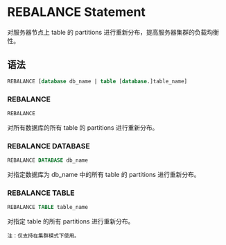 # REBALANCE Statement

对服务器节点上 table 的 partitions 进行重新分布，提高服务器集群的负载均衡性。

## 语法

```SQL
REBALANCE [database db_name | table [database.]table_name]
```

### REBALANCE

```SQL
REBALANCE
```

对所有数据库的所有 table 的 partitions 进行重新分布。

### REBALANCE DATABASE

```SQL
REBALANCE DATABASE db_name
```

对指定数据库为 db_name 中的所有 table 的 partitions 进行重新分布。

### REBALANCE TABLE

```SQL
REBALANCE TABLE table_name
```

对指定 table 的所有 partitions 进行重新分布。

```tips
注：仅支持在集群模式下使用。
```
